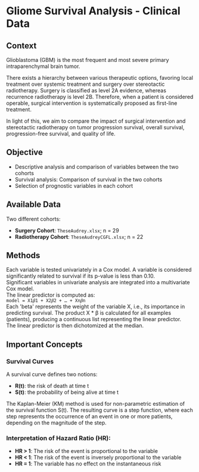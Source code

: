 # **Gliome Survival Analysis - Clinical Data**  

## **Context**  
Glioblastoma (GBM) is the most frequent and most severe primary intraparenchymal brain tumor.  

There exists a hierarchy between various therapeutic options, favoring local treatment over systemic treatment and surgery over stereotactic radiotherapy. Surgery is classified as level 2A evidence, whereas recurrence radiotherapy is level 2B. Therefore, when a patient is considered operable, surgical intervention is systematically proposed as first-line treatment.

In light of this, we aim to compare the impact of surgical intervention and stereotactic radiotherapy on tumor progression survival, overall survival, progression-free survival, and quality of life.

## **Objective**  
- Descriptive analysis and comparison of variables between the two cohorts  
- Survival analysis: Comparison of survival in the two cohorts  
- Selection of prognostic variables in each cohort  

## **Available Data**  
Two different cohorts:  
- **Surgery Cohort**: `TheseAudrey.xlsx`; n = 29  
- **Radiotherapy Cohort**: `TheseAudreyCGFL.xlsx`; n = 22  

## **Methods**  
Each variable is tested univariately in a Cox model. A variable is considered significantly related to survival if its p-value is less than 0.10.  
Significant variables in univariate analysis are integrated into a multivariate Cox model.  
The linear predictor is computed as:  
`model = X1𝛽1 + X2𝛽2 + … + Xn𝛽n`  
Each 'beta' represents the weight of the variable X, i.e., its importance in predicting survival. The product X * β is calculated for all examples (patients), producing a continuous list representing the linear predictor.  
The linear predictor is then dichotomized at the median.

## **Important Concepts**  

### **Survival Curves**  
A survival curve defines two notions:  
- **R(t)**: the risk of death at time t  
- **S(t)**: the probability of being alive at time t  

The Kaplan-Meier (KM) method is used for non-parametric estimation of the survival function S(t). The resulting curve is a step function, where each step represents the occurrence of an event in one or more patients, depending on the magnitude of the step.

### **Interpretation of Hazard Ratio (HR):**  
- **HR > 1**: The risk of the event is proportional to the variable  
- **HR < 1**: The risk of the event is inversely proportional to the variable  
- **HR = 1**: The variable has no effect on the instantaneous risk  
